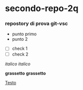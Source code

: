# secondo-repo-2q
### repostory di prova git-vsc



- punto primo
- punto 2

- [ ] check 1 
- [ ] check 2

*italico*
_italico_

**grassetto**
__grassetto__

[Testo](http://)
